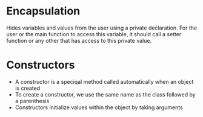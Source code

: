 # Encapsulation
Hides variables and values from the user using a private declaration. For the user or the main function to access this variable, it should call a setter function or any other that has access to this private value. 

# Constructors
- A constructor is a speciqal method called automatically when an object is created
- To create a constructor, we use the same name as the class followed by a parenthesis
- Constructors initialize values within the object by taking arguments